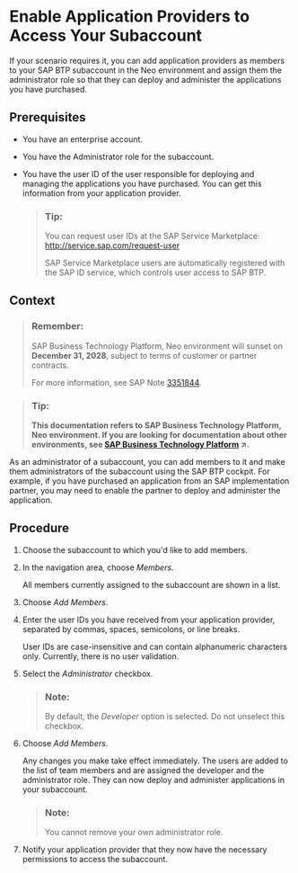 <!-- loiofa1bd9cf472e46d49472092ffedf7307 -->

# Enable Application Providers to Access Your Subaccount

If your scenario requires it, you can add application providers as members to your SAP BTP subaccount in the Neo environment and assign them the administrator role so that they can deploy and administer the applications you have purchased.



## Prerequisites

-   You have an enterprise account.
-   You have the Administrator role for the subaccount.
-   You have the user ID of the user responsible for deploying and managing the applications you have purchased. You can get this information from your application provider.

    > ### Tip:  
    > You can request user IDs at the SAP Service Marketplace: http://service.sap.com/request-user
    > 
    > SAP Service Marketplace users are automatically registered with the SAP ID service, which controls user access to SAP BTP.




## Context

> ### Remember:  
> SAP Business Technology Platform, Neo environment will sunset on **December 31, 2028**, subject to terms of customer or partner contracts.
> 
> For more information, see SAP Note [3351844](https://launchpad.support.sap.com/#/notes/3351844).

> ### Tip:  
> **This documentation refers to SAP Business Technology Platform, Neo environment. If you are looking for documentation about other environments, see [SAP Business Technology Platform](https://help.sap.com/viewer/65de2977205c403bbc107264b8eccf4b/Cloud/en-US/6a2c1ab5a31b4ed9a2ce17a5329e1dd8.html "SAP Business Technology Platform (SAP BTP) is an integrated offering comprised of four technology portfolios: database and data management, application development and integration, analytics, and intelligent technologies. The platform offers users the ability to turn data into business value, compose end-to-end business processes, and build and extend SAP applications quickly.") :arrow_upper_right:.**

As an administrator of a subaccount, you can add members to it and make them administrators of the subaccount using the SAP BTP cockpit. For example, if you have purchased an application from an SAP implementation partner, you may need to enable the partner to deploy and administer the application.



## Procedure

1.  Choose the subaccount to which you'd like to add members.

2.  In the navigation area, choose *Members*.

    All members currently assigned to the subaccount are shown in a list.

3.  Choose *Add Members*.

4.  Enter the user IDs you have received from your application provider, separated by commas, spaces, semicolons, or line breaks.

    User IDs are case-insensitive and can contain alphanumeric characters only. Currently, there is no user validation.

5.  Select the *Administrator* checkbox.

    > ### Note:  
    > By default, the *Developer* option is selected. Do not unselect this checkbox.

6.  Choose *Add Members*.

    Any changes you make take effect immediately. The users are added to the list of team members and are assigned the developer and the administrator role. They can now deploy and administer applications in your subaccount.

    > ### Note:  
    > You cannot remove your own administrator role.

7.  Notify your application provider that they now have the necessary permissions to access the subaccount.


